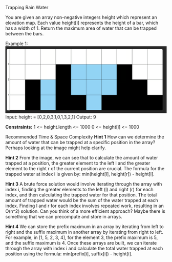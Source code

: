 Trapping Rain Water

You are given an array non-negative integers height which represent an elevation map. Each value height[i] represents the height of a bar, which has a width of 1.
Return the maximum area of water that can be trapped between the bars.

Example 1:
![Screenshot](image.png)
Input: height = [0,2,0,3,1,0,1,3,2,1]
Output: 9

**Constraints:**
1 <= height.length <= 1000
0 <= height[i] <= 1000

Recommended Time & Space Complexity
**Hint 1**
How can we determine the amount of water that can be trapped at a specific position in the array? Perhaps looking at the image might help clarify.

**Hint 2**
From the image, we can see that to calculate the amount of water trapped at a position, the greater element to the left l and the greater element to the right r of the current position are crucial. The formula for the trapped water at index i is given by: min(height[l], height[r]) - height[i].

**Hint 3**
A brute force solution would involve iterating through the array with index i, finding the greater elements to the left (l) and right (r) for each index, and then calculating the trapped water for that position. The total amount of trapped water would be the sum of the water trapped at each index. Finding l and r for each index involves repeated work, resulting in an O(n^2) solution. Can you think of a more efficient approach? Maybe there is something that we can precompute and store in arrays.

**Hint 4**
We can store the prefix maximum in an array by iterating from left to right and the suffix maximum in another array by iterating from right to left. For example, in [1, 5, 2, 3, 4], for the element 3, the prefix maximum is 5, and the suffix maximum is 4. Once these arrays are built, we can iterate through the array with index i and calculate the total water trapped at each position using the formula: min(prefix[i], suffix[i]) - height[i].

